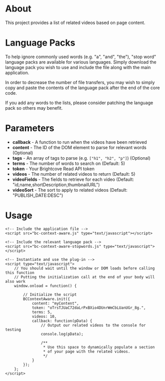 About
=====

This project provides a list of related videos based on page content.

Language Packs
==============

To help ignore commonly used words (e.g. "a", "and", "the"), "stop word"
language packs are available for various languages. Simply download the
language pack you wish to use and include the file along with the main
application.

In order to decrease the number of file transfers, you may wish to simply
copy and paste the contents of the language pack after the end of the
core code.

If you add any words to the lists, please consider patching the language
pack so others may benefit.

Parameters
==========

 * __callback__ - A function to run when the videos have been retrieved
 * __content__ - The ID of the DOM element to parse for relevant words (Optional)
 * __tags__ - An array of tags to parse (e.g. `["h1", "h2", "p"]`) (Optional)
 * __terms__ - The number of words to search on (Default: 5)
 * __token__ - Your Brightcove Read API token
 * __videos__ - The number of related videos to return (Default: 5)
 * __videoFields__ - The fields to retrieve for each video (Default: "id,name,shortDescription,thumbnailURL")
 * __videoSort__ - The sort to apply to related videos (Default: "PUBLISH_DATE:DESC")

Usage
=====

	<!-- Include the application file -->
	<script src="bc-context-aware.js" type="text/javascript"></script>
	
	<!-- Include the relevant language pack -->
	<script src="bc-context-aware-stopwords.js" type="text/javascript"></script>
	
	<!-- Instantiate and use the plug-in -->
	<script type="text/javascript">
		// You should wait until the window or DOM loads before calling this function
		// Putting the initialization call at the end of your body will also work
		window.onload = function() {
		
			// Initialize the script
			BCContextAware.init({
				content: "myContent",
				token: "oTrsTJUaC72daLrPxBXio4DUnrWmCbLUanUGr_8g.",
				terms: 5,
				videos: 10,
				callback: function(pData) {
					// Output our related videos to the console for testing
					console.log(pData);
					
					/**
					 * Use this space to dynamically populate a section
					 * of your page with the related videos.
					 */
				}
			});
		};
	</script>